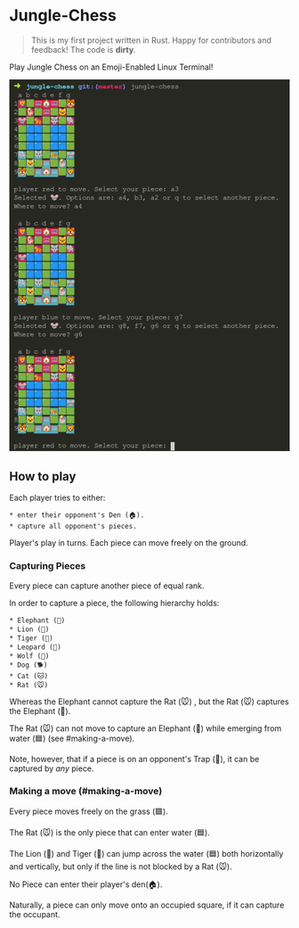 # Jungle-Chess

> This is my first project written in Rust. Happy for contributors and feedback! The code is **dirty**.

Play Jungle Chess on an Emoji-Enabled Linux Terminal!

![terminal screenshot](screenshot.png)

## How to play

Each player tries to either: 

    * enter their opponent's Den (🏠). 
    * capture all opponent's pieces.

Player's play in turns. Each piece can move freely on the ground.

### Capturing Pieces

Every piece can capture another piece of equal rank.

In order to capture a piece, the following hierarchy holds:

    * Elephant (🐘)
    * Lion (🦁)
    * Tiger (🐯)
    * Leopard (🐆)
    * Wolf (🐺)
    * Dog (🐕)
    * Cat (🐱)
    * Rat (🐭)

Whereas the Elephant cannot capture the Rat (🐭) , but the Rat (🐭) captures the Elephant (🐘).

The Rat (🐭) can not move to capture an Elephant (🐘) while emerging from water (🟦) (see #making-a-move). 

Note, however, that if a piece is on an opponent's Trap (🥅), it can be captured by *any* piece.


### Making a move (#making-a-move)

Every piece moves freely on the grass (🟩).

The Rat (🐭) is the only piece that can enter water (🟦).

The Lion (🦁) and Tiger (🐯) can jump across the water (🟦) both horizontally and vertically, but only if the line is not blocked by a Rat (🐭).

No Piece can enter their player's den(🏠).

Naturally, a piece can only move onto an occupied square, if it can capture the occupant.
